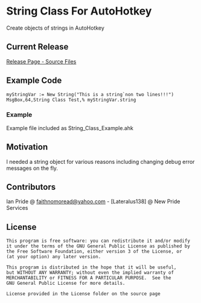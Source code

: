 # String Class For AutoHotkey
Create objects of strings in AutoHotkey

## Current Release
[Release Page - Source Files](https://github.com/Lateralus138/String-Class-For-AutoHotkey)

## Example Code
```
myStringVar := New String("This is a string`non two lines!!!")
MsgBox,64,String Class Test,% myStringVar.string
```
### Example
Example file included as String_Class_Example.ahk

## Motivation
I needed a string object for various reasons including changing debug error messages on the fly.

## Contributors
Ian Pride @ faithnomoread@yahoo.com - [Lateralus138] @ New Pride Services 

## License
	This program is free software: you can redistribute it and/or modify
    it under the terms of the GNU General Public License as published by
    the Free Software Foundation, either version 3 of the License, or
    (at your option) any later version.

    This program is distributed in the hope that it will be useful,
    but WITHOUT ANY WARRANTY; without even the implied warranty of
    MERCHANTABILITY or FITNESS FOR A PARTICULAR PURPOSE.  See the
    GNU General Public License for more details.

	License provided in the License folder on the source page

